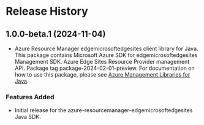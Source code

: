 # Release History

## 1.0.0-beta.1 (2024-11-04)

- Azure Resource Manager edgemicrosoftedgesites client library for Java. This package contains Microsoft Azure SDK for edgemicrosoftedgesites Management SDK. Azure Edge Sites Resource Provider management API. Package tag package-2024-02-01-preview. For documentation on how to use this package, please see [Azure Management Libraries for Java](https://aka.ms/azsdk/java/mgmt).
### Features Added

- Initial release for the azure-resourcemanager-edgemicrosoftedgesites Java SDK.
